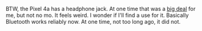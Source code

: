 BTW, the Pixel 4a has a headphone jack. At one time that was a <a href="http://scripting.com/2016/10/28/appleMakingRoomForPixelAndSurface.html">big deal</a> for me, but not no mo. It feels weird. I wonder if I'll find a use for it. Basically Bluetooth works reliably now. At one time, not too long ago, it did not. 
